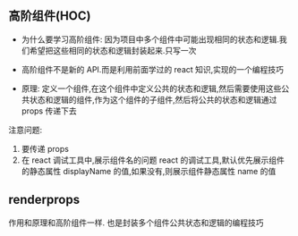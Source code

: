 ## 高阶组件(HOC)

- 为什么要学习高阶组件: 因为项目中多个组件中可能出现相同的状态和逻辑.我们希望把这些相同的状态和逻辑封装起来.只写一次

- 高阶组件不是新的 API.而是利用前面学过的 react 知识,实现的一个编程技巧

- 原理: 定义一个组件,在这个组件中定义公共的状态和逻辑,然后需要使用这些公共状态和逻辑的组件,作为这个组件的子组件,然后将公共的状态和逻辑通过 props 传递下去

注意问题:

1. 要传递 props
2. 在 react 调试工具中,展示组件名的问题
   react 的调试工具,默认优先展示组件的静态属性 displayName 的值,如果没有,则展示组件静态属性 name 的值

## renderprops

作用和原理和高阶组件一样. 也是封装多个组件公共状态和逻辑的编程技巧
